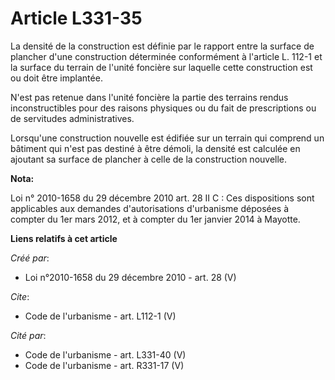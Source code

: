 # Article L331-35

La densité de la construction est définie par le rapport entre la surface de plancher d'une construction déterminée
conformément à l'article L. 112-1 et la surface du terrain de l'unité foncière sur laquelle cette construction est ou doit
être implantée. 

N'est pas retenue dans l'unité foncière la partie des terrains rendus inconstructibles pour des raisons physiques ou du fait
de prescriptions ou de servitudes administratives. 

Lorsqu'une construction nouvelle est édifiée sur un terrain qui comprend un bâtiment qui n'est pas destiné à être démoli, la
densité est calculée en ajoutant sa surface de plancher à celle de la construction nouvelle.

**Nota:**

Loi n° 2010-1658 du 29 décembre 2010 art. 28 II C : Ces dispositions sont applicables aux demandes d'autorisations
d'urbanisme déposées à compter du 1er mars 2012, et à compter du 1er janvier 2014 à Mayotte.

**Liens relatifs à cet article**

_Créé par_:

  - Loi n°2010-1658 du 29 décembre 2010 - art. 28 (V)

_Cite_:

  - Code de l'urbanisme - art. L112-1 (V)

_Cité par_:

  - Code de l'urbanisme - art. L331-40 (V)
  - Code de l'urbanisme - art. R331-17 (V)
